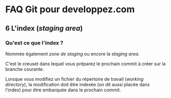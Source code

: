 # FAQ Git pour developpez.com

## 6 L'index (*staging area*)

### Qu'est ce que l'index ?

Nommée également *zone de staging* ou encore la *staging area*.

C'est le creuset dans lequel vous préparez le prochain commit à créer sur la branche courante.

Lorsque vous modifiez un fichier du répertoire de travail (*working directory*), la modification doit être indexée (on dit aussi placée dans l'index) pour être embarquée dans le prochain commit.
